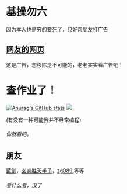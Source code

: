 

# 基操勿六

因为本人也是穷的要死了，只好帮朋友打广告

## [网友的网页](https://jiwang.mysxl.cn/)

这是广告，想移除是不可能的，老老实实看广告吧！

# 查作业了！

[![Anurag's GitHub stats](https://github-readme-stats.vercel.app/api?username=xia865)](https://github.com/xia865/github-readme-stats)
![](https://github-readme-stats.vercel.app/api/top-langs/?username=xia865&theme=gotham&hide_border=true&include_all_commits=true&count_private=false&layout=compact)

(有没有一种可能我并不经常编程)

###### 你就看吧。

## 朋友
[藍劍](https://github.com/lanjian123580)，[玄奕胜天半子](https://github.com/youshouyan)，[zg089](https://github.com/ZG089),等等

###### 看什么看，没了

